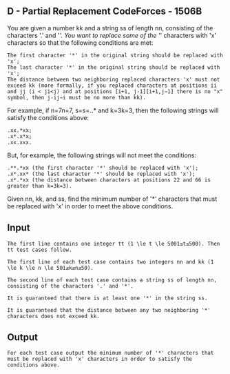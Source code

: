 ## D - Partial Replacement CodeForces - 1506B  ##

You are given a number kk and a string ss of length nn, consisting of the characters '.' and '*'. You want to replace some of the '*' characters with 'x' characters so that the following conditions are met:

    The first character '*' in the original string should be replaced with 'x';
    The last character '*' in the original string should be replaced with 'x';
    The distance between two neighboring replaced characters 'x' must not exceed kk (more formally, if you replaced characters at positions ii and jj (i < ji<j) and at positions [i+1, j-1][i+1,j−1] there is no "x" symbol, then j-ij−i must be no more than kk).

For example, if n=7n=7, s=s=.**.*** and k=3k=3, then the following strings will satisfy the conditions above:

    .xx.*xx;
    .x*.x*x;
    .xx.xxx.

But, for example, the following strings will not meet the conditions:

    .**.*xx (the first character '*' should be replaced with 'x');
    .x*.xx* (the last character '*' should be replaced with 'x');
    .x*.*xx (the distance between characters at positions 22 and 66 is greater than k=3k=3).

Given nn, kk, and ss, find the minimum number of '*' characters that must be replaced with 'x' in order to meet the above conditions.



## Input ##

    The first line contains one integer tt (1 \le t \le 5001≤t≤500). Then tt test cases follow.

    The first line of each test case contains two integers nn and kk (1 \le k \le n \le 501≤k≤n≤50).

    The second line of each test case contains a string ss of length nn, consisting of the characters '.' and '*'.

    It is guaranteed that there is at least one '*' in the string ss.

    It is guaranteed that the distance between any two neighboring '*' characters does not exceed kk.



## Output ##

    For each test case output the minimum number of '*' characters that must be replaced with 'x' characters in order to satisfy the conditions above.